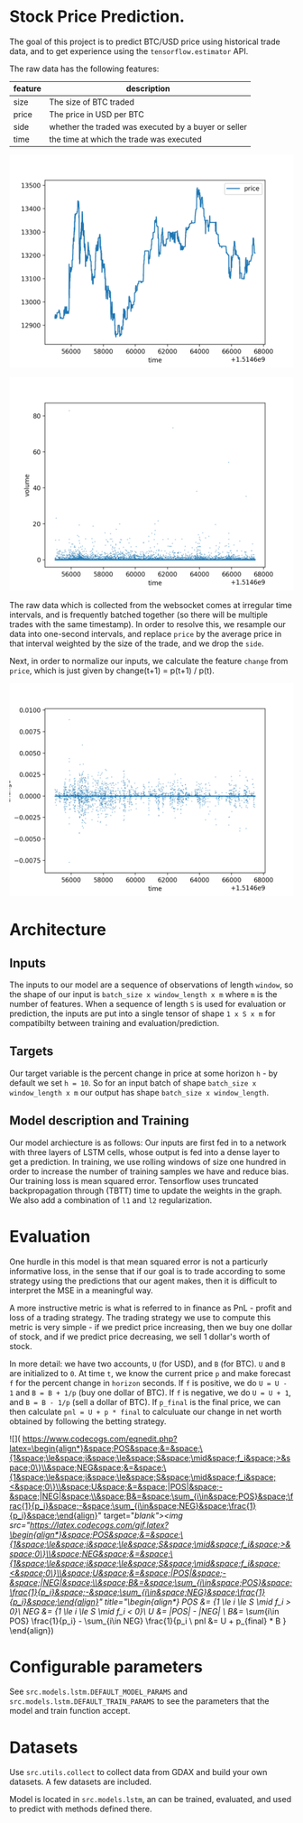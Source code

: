 # Stock Price Prediction.

The goal of this project is to predict BTC/USD price using historical trade data,
and to get experience using the `tensorflow.estimator` API.

The raw data has the following features: 

|feature|description|
|-------|-----------|
|size 		| The size of BTC traded  |
|price		| The price in USD per BTC|  
|side		| whether the traded was executed by a buyer or seller |
|time 		| the time at which the trade was executed 

![img](./images/price_plot.png)

![img](./images/volume_plot.png)


The raw data which is collected from the websocket comes at irregular time
intervals,
and is frequently batched together (so there will be multiple trades with the
same timestamp). In order to resolve this, we resample our data
into one-second intervals, and replace `price` by the average price in that
interval weighted by the size of the trade, and we drop the `side`.  

Next, in order to normalize our inputs, we calculate the feature `change`
from `price`, which is just given by change(t+1) = p(t+1) / p(t).

![img](./images/change_plot.png)


# Architecture
## Inputs
The inputs to our model are a sequence of observations of length `window`, so
the shape of our input is `batch_size x window_length x m` where `m` is the
number of features. When a sequence of length `S` is used for 
evaluation or prediction, the inputs are put into a single tensor of shape 
`1 x S x m` for compatibilty between training and evaluation/prediction.

## Targets

Our target variable is the percent change in price at some horizon `h` - 
by default we set `h = 10`. So for an input batch of shape `batch_size x
window_length x m` our output has shape `batch_size x window_length`.

## Model description and Training

Our model archiecture is as follows: Our inputs are first fed in to 
a network with three layers of LSTM cells,
whose output is fed into a dense layer to get a prediction. 
In training, we use rolling windows of size one hundred in order to
increase the number of training samples we have and reduce bias. Our training
loss is mean squared error. Tensorflow uses truncated backpropagation through
(TBTT) time to update the weights in the graph. We also add a combination of
`l1` and `l2` regularization.

# Evaluation 

One hurdle in this model is that mean squared error is not a particurly
informative loss, in the sense that if our goal is to trade according to some
strategy using the predictions that our agent makes, 
then it is difficult to interpret the MSE in a meaningful way. 

A more instructive metric is what is referred to in finance as
PnL - profit and loss of a trading strategy. The trading strategy we use to
compute this metric is very simple - if we predict price increasing, then we 
buy one dollar of stock, and if we predict price decreasing, we sell 1 dollar's
worth of stock. 

In more detail: we have two accounts, `U` (for USD),  and `B` (for BTC).
`U` and `B` are initialized to `0`. 
At time `t`, we know the current price `p` and make forecast  `f` for the percent change in 
`horizon` seconds. If `f` is positive, we do `U = U - 1` and `B = B + 1/p` (buy
one dollar of BTC). If `f` is negative, we do `U = U + 1`, and `B = B - 1/p`
(sell a dollar of BTC). If `p_final` is the final price, we can then calculate `pnl =
U + p * final` to calculuate our change in net worth obtained by following the betting
strategy. 

![](
https://www.codecogs.com/eqnedit.php?latex=\begin{align*}&space;POS&space;&=&space;\{1&space;\le&space;i&space;\le&space;S&space;\mid&space;f_i&space;>&space;0\}\\&space;NEG&space;&=&space;\{1&space;\le&space;i&space;\le&space;S&space;\mid&space;f_i&space;<&space;0\}\\&space;U&space;&=&space;|POS|&space;-&space;|NEG|&space;\\&space;B&=&space;\sum_{i\in&space;POS}&space;\frac{1}{p_i}&space;-&space;\sum_{i\in&space;NEG}&space;\frac{1}{p_i}&space;\end{align}"
target="_blank"><img
src="https://latex.codecogs.com/gif.latex?\begin{align*}&space;POS&space;&=&space;\{1&space;\le&space;i&space;\le&space;S&space;\mid&space;f_i&space;>&space;0\}\\&space;NEG&space;&=&space;\{1&space;\le&space;i&space;\le&space;S&space;\mid&space;f_i&space;<&space;0\}\\&space;U&space;&=&space;|POS|&space;-&space;|NEG|&space;\\&space;B&=&space;\sum_{i\in&space;POS}&space;\frac{1}{p_i}&space;-&space;\sum_{i\in&space;NEG}&space;\frac{1}{p_i}&space;\end{align}"
title="\begin{align*} POS &= \{1 \le i \le S \mid f_i > 0\}\\ NEG &= \{1 \le i
\le S \mid f_i < 0\}\\ U &= |POS| - |NEG| \\ B&= \sum_{i\in POS} \frac{1}{p_i} -
\sum_{i\in NEG} \frac{1}{p_i \\ pnl &= U + p_{final} * B } \end{align})

# Configurable parameters
 See `src.models.lstm.DEFAULT_MODEL_PARAMS` and
 `src.models.lstm.DEFAULT_TRAIN_PARAMS` to see the parameters that the model and
 train function accept.


# Datasets

Use `src.utils.collect` to collect data from GDAX and build your own datasets. A
few datasets are included.

Model is located in `src.models.lstm`, an can be trained, evaluated, and used to
predict with methods defined there.

